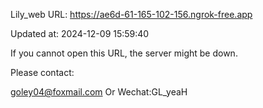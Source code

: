Lily_web URL: https://ae6d-61-165-102-156.ngrok-free.app

Updated at: 2024-12-09 15:59:40

If you cannot open this URL, the server might be down.

Please contact: 

goley04@foxmail.com Or Wechat:GL_yeaH